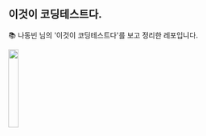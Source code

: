 ## 이것이 코딩테스트다.

📚 나동빈 님의 '이것이 코딩테스트다'를 보고 정리한 레포입니다.

<img src="https://user-images.githubusercontent.com/98803599/218809230-4f73bc18-c0ab-458d-b298-ad1d805db1d5.jpeg" height="20%" width="20%">
